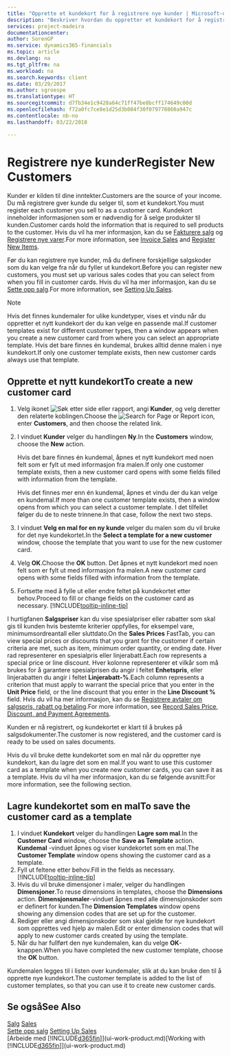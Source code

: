 ```yaml
---
title: "Opprette et kundekort for å registrere nye kunder | Microsoft-dokumentasjon"
description: "Beskriver hvordan du oppretter et kundekort for å registrere informasjon om hver nye kunde eller klient du selger til."
services: project-madeira
documentationcenter: 
author: SorenGP
ms.service: dynamics365-financials
ms.topic: article
ms.devlang: na
ms.tgt_pltfrm: na
ms.workload: na
ms.search.keywords: client
ms.date: 03/29/2017
ms.author: sgroespe
ms.translationtype: HT
ms.sourcegitcommit: d7fb34e1c9428a64c71ff47be8bcff174649c00d
ms.openlocfilehash: f72a0fc7ce8e1d25d3b084f30f079778860a947c
ms.contentlocale: nb-no
ms.lasthandoff: 03/22/2018

---
```

# <a name="register-new-customers"></a><span data-ttu-id="a3b92-103">Registrere nye kunder</span><span class="sxs-lookup"><span data-stu-id="a3b92-103">Register New Customers</span></span>
<span data-ttu-id="a3b92-104">Kunder er kilden til dine inntekter.</span><span class="sxs-lookup"><span data-stu-id="a3b92-104">Customers are the source of your income.</span></span> <span data-ttu-id="a3b92-105">Du må registrere gver kunde du selger til, som et kundekort.</span><span class="sxs-lookup"><span data-stu-id="a3b92-105">You must register each customer you sell to as a customer card.</span></span> <span data-ttu-id="a3b92-106">Kundekort inneholder informasjonen som er nødvendig for å selge produkter til kunden.</span><span class="sxs-lookup"><span data-stu-id="a3b92-106">Customer cards hold the information that is required to sell products to the customer.</span></span> <span data-ttu-id="a3b92-107">Hvis du vil ha mer informasjon, kan du se [Fakturere salg](sales-how-invoice-sales.md) og [Registrere nye varer](inventory-how-register-new-items.md).</span><span class="sxs-lookup"><span data-stu-id="a3b92-107">For more information, see [Invoice Sales](sales-how-invoice-sales.md) and [Register New Items](inventory-how-register-new-items.md).</span></span>  

<span data-ttu-id="a3b92-108">Før du kan registrere nye kunder, må du definere forskjellige salgskoder som du kan velge fra når du fyller ut kundekort.</span><span class="sxs-lookup"><span data-stu-id="a3b92-108">Before you can register new customers, you must set up various sales codes that you can select from when you fill in customer cards.</span></span> <span data-ttu-id="a3b92-109">Hvis du vil ha mer informasjon, kan du se [Sette opp salg](sales-setup-sales.md).</span><span class="sxs-lookup"><span data-stu-id="a3b92-109">For more information, see [Setting Up Sales](sales-setup-sales.md).</span></span>

> [!NOTE]  
>   <span data-ttu-id="a3b92-110">Hvis det finnes kundemaler for ulike kundetyper, vises et vindu når du oppretter et nytt kundekort der du kan velge en passende mal.</span><span class="sxs-lookup"><span data-stu-id="a3b92-110">If customer templates exist for different customer types, then a window appears when you create a new customer card from where you can select an appropriate template.</span></span> <span data-ttu-id="a3b92-111">Hvis det bare finnes én kundemal, brukes alltid denne malen i nye kundekort.</span><span class="sxs-lookup"><span data-stu-id="a3b92-111">If only one customer template exists, then new customer cards always use that template.</span></span>

## <a name="to-create-a-new-customer-card"></a><span data-ttu-id="a3b92-112">Opprette et nytt kundekort</span><span class="sxs-lookup"><span data-stu-id="a3b92-112">To create a new customer card</span></span>
1. <span data-ttu-id="a3b92-113">Velg ikonet ![Søk etter side eller rapport](media/ui-search/search_small.png "Søk etter side eller rapport"), angi **Kunder**, og velg deretter den relaterte koblingen.</span><span class="sxs-lookup"><span data-stu-id="a3b92-113">Choose the ![Search for Page or Report](media/ui-search/search_small.png "Search for Page or Report icon") icon, enter **Customers**, and then choose the related link.</span></span>  
2. <span data-ttu-id="a3b92-114">I vinduet **Kunder** velger du handlingen **Ny**.</span><span class="sxs-lookup"><span data-stu-id="a3b92-114">In the **Customers** window, choose the **New** action.</span></span>

    <span data-ttu-id="a3b92-115">Hvis det bare finnes én kundemal, åpnes et nytt kundekort med noen felt som er fylt ut med informasjon fra malen.</span><span class="sxs-lookup"><span data-stu-id="a3b92-115">If only one customer template exists, then a new customer card opens with some fields filled with information from the template.</span></span>

    <span data-ttu-id="a3b92-116">Hvis det finnes mer enn én kundemal, åpnes et vindu der du kan velge en kundemal.</span><span class="sxs-lookup"><span data-stu-id="a3b92-116">If more than one customer template exists, then a window opens from which you can select a customer template.</span></span> <span data-ttu-id="a3b92-117">I det tilfellet følger du de to neste trinnene.</span><span class="sxs-lookup"><span data-stu-id="a3b92-117">In that case, follow the next two steps.</span></span>
3. <span data-ttu-id="a3b92-118">I vinduet **Velg en mal for en ny kunde** velger du malen som du vil bruke for det nye kundekortet.</span><span class="sxs-lookup"><span data-stu-id="a3b92-118">In the **Select a template for a new customer** window, choose the template that you want to use for the new customer card.</span></span>
4. <span data-ttu-id="a3b92-119">Velg **OK**.</span><span class="sxs-lookup"><span data-stu-id="a3b92-119">Choose the **OK** button.</span></span> <span data-ttu-id="a3b92-120">Det åpnes et nytt kundekort med noen felt som er fylt ut med informasjon fra malen.</span><span class="sxs-lookup"><span data-stu-id="a3b92-120">A new customer card opens with some fields filled with information from the template.</span></span>  
5. <span data-ttu-id="a3b92-121">Fortsette med å fylle ut eller endre feltet på kundekortet etter behov.</span><span class="sxs-lookup"><span data-stu-id="a3b92-121">Proceed to fill or change fields on the customer card as necessary.</span></span> [!INCLUDE[tooltip-inline-tip](includes/tooltip-inline-tip_md.md)]

<span data-ttu-id="a3b92-122">I hurtigfanen **Salgspriser** kan du vise spesialpriser eller rabatter som skal gis til kunden hvis bestemte kriterier oppfylles, for eksempel vare, minimumsordreantall eller sluttdato.</span><span class="sxs-lookup"><span data-stu-id="a3b92-122">On the **Sales Prices** FastTab, you can view special prices or discounts that you grant for the customer if certain criteria are met, such as item, minimum order quantity, or ending date.</span></span> <span data-ttu-id="a3b92-123">Hver rad representerer en spesialpris eller linjerabatt.</span><span class="sxs-lookup"><span data-stu-id="a3b92-123">Each row represents a special price or line discount.</span></span> <span data-ttu-id="a3b92-124">Hver kolonne representerer et vilkår som må brukes for å garantere spesialprisen du angir i feltet **Enhetspris**, eller linjerabatten du angir i feltet **Linjerabatt-%**.</span><span class="sxs-lookup"><span data-stu-id="a3b92-124">Each column represents a criterion that must apply to warrant the special price that you enter in the **Unit Price** field, or the line discount that you enter in the **Line Discount %** field.</span></span> <span data-ttu-id="a3b92-125">Hvis du vil ha mer informasjon, kan du se [Registrere avtaler om salgspris, rabatt og betaling](sales-how-record-sales-price-discount-payment-agreements.md).</span><span class="sxs-lookup"><span data-stu-id="a3b92-125">For more information, see [Record Sales Price, Discount, and Payment Agreements](sales-how-record-sales-price-discount-payment-agreements.md).</span></span>

<span data-ttu-id="a3b92-126">Kunden er nå registrert, og kundekortet er klart til å brukes på salgsdokumenter.</span><span class="sxs-lookup"><span data-stu-id="a3b92-126">The customer is now registered, and the customer card is ready to be used on sales documents.</span></span>

<span data-ttu-id="a3b92-127">Hvis du vil bruke dette kundekortet som en mal når du oppretter nye kundekort, kan du lagre det som en mal.</span><span class="sxs-lookup"><span data-stu-id="a3b92-127">If you want to use this customer card as a template when you create new customer cards, you can save it as a template.</span></span> <span data-ttu-id="a3b92-128">Hvis du vil ha mer informasjon, kan du se følgende avsnitt:</span><span class="sxs-lookup"><span data-stu-id="a3b92-128">For more information, see the following section.</span></span>

## <a name="to-save-the-customer-card-as-a-template"></a><span data-ttu-id="a3b92-129">Lagre kundekortet som en mal</span><span class="sxs-lookup"><span data-stu-id="a3b92-129">To save the customer card as a template</span></span>
1. <span data-ttu-id="a3b92-130">I vinduet **Kundekort** velger du handlingen **Lagre som mal**.</span><span class="sxs-lookup"><span data-stu-id="a3b92-130">In the **Customer Card** window, choose the **Save as Template** action.</span></span> <span data-ttu-id="a3b92-131">**Kundemal**  -vinduet åpnes og viser kundekortet som en mal.</span><span class="sxs-lookup"><span data-stu-id="a3b92-131">The **Customer Template** window opens showing the customer card as a template.</span></span>
2. <span data-ttu-id="a3b92-132">Fyll ut feltene etter behov.</span><span class="sxs-lookup"><span data-stu-id="a3b92-132">Fill in the fields as necessary.</span></span> [!INCLUDE[tooltip-inline-tip](includes/tooltip-inline-tip_md.md)]
3. <span data-ttu-id="a3b92-133">Hvis du vil bruke dimensjoner i maler, velger du handlingen **Dimensjoner**.</span><span class="sxs-lookup"><span data-stu-id="a3b92-133">To reuse dimensions in templates, choose the **Dimensions** action.</span></span> <span data-ttu-id="a3b92-134">**Dimensjonsmaler**-vinduet åpnes med alle dimensjonskoder som er definert for kunden.</span><span class="sxs-lookup"><span data-stu-id="a3b92-134">The **Dimension Templates** window opens showing any dimension codes that are set up for the customer.</span></span>
4. <span data-ttu-id="a3b92-135">Rediger eller angi dimensjonskoder som skal gjelde for nye kundekort som opprettes ved hjelp av malen.</span><span class="sxs-lookup"><span data-stu-id="a3b92-135">Edit or enter dimension codes that will apply to new customer cards created by using the template.</span></span>  
5. <span data-ttu-id="a3b92-136">Når du har fullført den nye kundemalen, kan du velge **OK**-knappen.</span><span class="sxs-lookup"><span data-stu-id="a3b92-136">When you have completed the new customer template, choose the **OK** button.</span></span>

<span data-ttu-id="a3b92-137">Kundemalen legges til i listen over kundemaler, slik at du kan bruke den til å opprette nye kundekort.</span><span class="sxs-lookup"><span data-stu-id="a3b92-137">The customer template is added to the list of customer templates, so that you can use it to create new customer cards.</span></span>

## <a name="see-also"></a><span data-ttu-id="a3b92-138">Se også</span><span class="sxs-lookup"><span data-stu-id="a3b92-138">See Also</span></span>
<span data-ttu-id="a3b92-139">[Salg](sales-manage-sales.md)  </span><span class="sxs-lookup"><span data-stu-id="a3b92-139">[Sales](sales-manage-sales.md)  </span></span>  
<span data-ttu-id="a3b92-140">[Sette opp salg](sales-setup-sales.md)  </span><span class="sxs-lookup"><span data-stu-id="a3b92-140">[Setting Up Sales](sales-setup-sales.md)  </span></span>  
<span data-ttu-id="a3b92-141">[Arbeide med [!INCLUDE[d365fin](includes/d365fin_md.md)]](ui-work-product.md)</span><span class="sxs-lookup"><span data-stu-id="a3b92-141">[Working with [!INCLUDE[d365fin](includes/d365fin_md.md)]](ui-work-product.md)</span></span>

